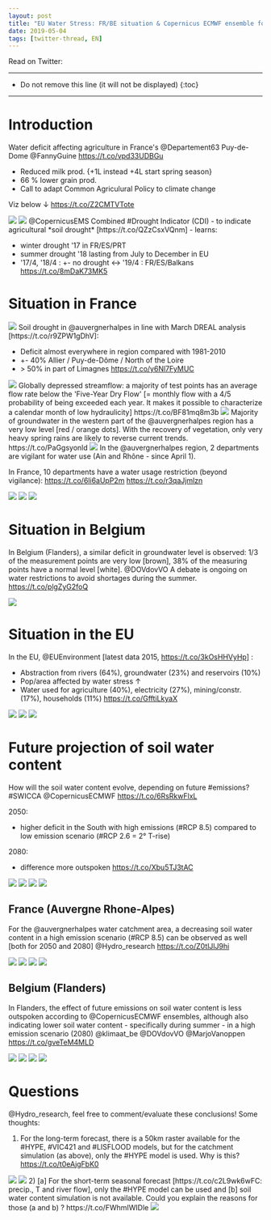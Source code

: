 ```yaml
---
layout: post
title: "EU Water Stress: FR/BE situation & Copernicus ECMWF ensemble forecast"
date: 2019-05-04
tags: [twitter-thread, EN]
---
```


Read on Twitter: <a href="http://bit.ly/2J2F0qg" target="_blank"><i class="fab fa-twitter-square fa-1x" title="twitter-thread"></i></a> 

-----
* Do not remove this line (it will not be displayed)
{:toc}
-----

# Introduction

Water deficit affecting agriculture in France's @Departement63 Puy-de-Dome
@FannyGuine https://t.co/vpd33UDBGu

* Reduced milk prod. {+1L instead +4L start spring season}
* 66 % lower grain prod.
* Call to adapt Common Agriculural Policy to climate change

Viz below ↓ https://t.co/Z2CMTVTote

<img class='twimg' style='max-width: 100%' src='http://pbs.twimg.com/media/D5vYA2xWsAAIHNE.jpg'/>


<img class='twimg' style='max-width: 100%' src='http://pbs.twimg.com/media/D5vYA5pWAAAMDvN.jpg'/>
@CopernicusEMS Combined #Drought Indicator (CDI) - to indicate agricultural *soil drought* [https://t.co/QZzCsxVQnm] - learns:

* winter drought '17 in FR/ES/PRT
* summer drought '18 lasting from July to December in EU
* '17/4, '18/4 : +- no drought &lt;-&gt; '19/4 : FR/ES/Balkans https://t.co/8mDaK73MK5

# Situation in France

<img class='twimg' style='max-width: 100%' src='http://pbs.twimg.com/tweet_video_thumb/D5vYXtMW0AAMAPF.jpg'/>
Soil drought in @auvergnerhalpes in line with March DREAL analysis [https://t.co/r9ZPW1gDhV]:

* Deficit almost everywhere in region compared with 1981-2010
* +- 40% Allier / Puy-de-Dôme / North of the Loire
* &gt; 50% in part of Limagnes https://t.co/y6Nl7FyMUC

<img class='twimg' style='max-width: 100%' src='http://pbs.twimg.com/media/D5vqRtjWsAU7g8S.jpg'/>
Globally depressed streamflow: a majority of test points has an average flow rate below the 'Five-Year Dry Flow' [= monthly flow with a 4/5 probability of being exceeded each year. It makes it possible to characterize a calendar month of low hydraulicity] https://t.co/BF81mq8m3b

<img class='twimg' style='max-width: 100%' src='http://pbs.twimg.com/media/D5vql9OW0AE16kE.jpg'/>
Majority of groundwater in the western part of the @auvergnerhalpes region has a very low level [red / orange dots]. With the recovery of vegetation, only very heavy spring rains are likely to reverse current trends. https://t.co/PaGgsyonld

<img class='twimg' style='max-width: 100%' src='http://pbs.twimg.com/media/D5vqycJW0AE5dQM.jpg'/>
In the @auvergnerhalpes region, 2 departments are vigilant for water use (Ain and Rhône - since April 1).

In France, 10 departments have a water usage restriction (beyond vigilance): https://t.co/6li6aUpP2m https://t.co/r3qaJjmlzn

<img class='twimg' style='max-width: 100%' src='http://pbs.twimg.com/media/D5vrIH5XsAAF1QU.jpg'/>


<img class='twimg' style='max-width: 100%' src='http://pbs.twimg.com/media/D5vrJOVXsAAqbmf.jpg'/>


<img class='twimg' style='max-width: 100%' src='http://pbs.twimg.com/media/D5vrKW8W4AA-JiO.jpg'/>

# Situation in Belgium

In Belgium (Flanders), a similar deficit in groundwater level is observed: 1/3 of the measurement points are very low [brown], 38% of the measuring points have a normal level [white]. @DOVdovVO A debate is ongoing on water restrictions to avoid shortages during the summer. https://t.co/plgZyG2foQ

<img class='twimg' style='max-width: 100%' src='http://pbs.twimg.com/media/D5vrTCgXkAEkE5g.jpg'/>

# Situation in the EU

In the EU, @EUEnvironment [latest data 2015, https://t.co/3kOsHHVyHp] : 

* Abstraction from rivers (64%), groundwater (23%) and reservoirs (10%)
* Pop/area affected by water stress ↑
* Water used for agriculture (40%), electricity (27%), mining/constr. (17%), households (11%) https://t.co/GfftiLkyaX

<img class='twimg' style='max-width: 100%' src='http://pbs.twimg.com/media/D5vwVe6X4AAs9U8.jpg'/>


<img class='twimg' style='max-width: 100%' src='http://pbs.twimg.com/media/D5vwkjkWsAA0z-G.jpg'/>


<img class='twimg' style='max-width: 100%' src='http://pbs.twimg.com/media/D5vxeBYXkAcw245.jpg'/>

# Future projection of soil water content

How will the soil water content evolve, depending on future #emissions? #SWICCA @CopernicusECMWF https://t.co/6RsRkwFlxL

2050:
* higher deficit in the South with high emissions (#RCP 8.5) compared to low emission scenario (#RCP 2.6 = 2° T-rise)

2080:
* difference more outspoken https://t.co/Xbu5TJ3tAC

<img class='twimg' style='max-width: 100%' src='http://pbs.twimg.com/media/D5v8XhpXoAEa9Mj.jpg'/>


<img class='twimg' style='max-width: 100%' src='http://pbs.twimg.com/media/D5v8YkCXsAUEacS.jpg'/>


<img class='twimg' style='max-width: 100%' src='http://pbs.twimg.com/media/D5v8i3CWkAAWwmS.jpg'/>


<img class='twimg' style='max-width: 100%' src='http://pbs.twimg.com/media/D5v8j4IW0AE5rmt.jpg'/>

##  France (Auvergne Rhone-Alpes)

For the @auvergnerhalpes water catchment area, a decreasing soil water content in a high emission scenario (#RCP 8.5) can be observed as well [both for 2050 and 2080] @Hydro_research https://t.co/Z0tlJlJ9hi

<img class='twimg' style='max-width: 100%' src='http://pbs.twimg.com/media/D5v-v6eX4AAdz30.jpg'/>


<img class='twimg' style='max-width: 100%' src='http://pbs.twimg.com/media/D5v-xWGW4AE0DC7.jpg'/>


<img class='twimg' style='max-width: 100%' src='http://pbs.twimg.com/media/D5v-ybTXkAA1P6f.jpg'/>


<img class='twimg' style='max-width: 100%' src='http://pbs.twimg.com/media/D5v-zhOWsAA9c00.jpg'/>

##  Belgium (Flanders)

In Flanders, the effect of future emissions on soil water content is less outspoken according to @CopernicusECMWF ensembles, although also indicating lower soil water content - specifically during summer - in a high emission scenario (2080) @klimaat_be @DOVdovVO @MarjoVanoppen https://t.co/gveTeM4MLD

<img class='twimg' style='max-width: 100%' src='http://pbs.twimg.com/media/D5wDK2CXoAANKDT.jpg'/>


<img class='twimg' style='max-width: 100%' src='http://pbs.twimg.com/media/D5wDL0iWAAANO34.jpg'/>


<img class='twimg' style='max-width: 100%' src='http://pbs.twimg.com/media/D5wDM_1WwAAHBLp.jpg'/>


<img class='twimg' style='max-width: 100%' src='http://pbs.twimg.com/media/D5wDOFlWwAIexfC.jpg'/>

# Questions
@Hydro_research, feel free to comment/evaluate these conclusions! Some thoughts:
1) For the long-term forecast, there is a 50km raster available for the #HYPE, #VIC421 and #LISFLOOD models, but for the catchment simulation (as above), only the #HYPE model is used. Why is this? https://t.co/t0eAjgFbK0

<img class='twimg' style='max-width: 100%' src='http://pbs.twimg.com/media/D54X2yXX4AAOx9k.jpg'/>


<img class='twimg' style='max-width: 100%' src='http://pbs.twimg.com/media/D54X3_OWwAEUg-0.jpg'/>
2) [a] For the short-term seasonal forecast [https://t.co/c2L9wk6wFC: precip., T and river flow], only the #HYPE model can be used and [b] soil water content simulation is not available. Could you explain the reasons for those (a and b) ? https://t.co/FWhmIWIDle

<img class='twimg' style='max-width: 100%' src='http://pbs.twimg.com/media/D54ZKL_X4AE0MDS.jpg'/>





